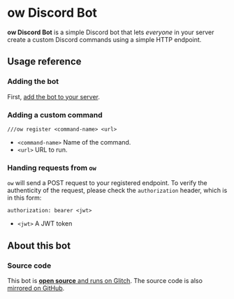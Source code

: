 ow Discord Bot
==============

**ow Discord Bot** is a simple Discord bot that lets _everyone_ in your server create a custom Discord commands using a simple HTTP endpoint.

## Usage reference

### Adding the bot

First, [add the bot to your server][add].

[add]: https://discord.com/api/oauth2/authorize?client_id=767744745699016754&permissions=8&scope=bot

### Adding a custom command

```
///ow register <command-name> <url>
```

- `<command-name>` Name of the command.
- `<url>` URL to run.

### Handing requests from `ow`

`ow` will send a POST request to your registered endpoint.
To verify the authenticity of the request, please check the `authorization` header, which is in this form:

```
authorization: bearer <jwt>
```

- `<jwt>` A JWT token 

## About this bot

### Source code

This bot is [**open source** and runs on Glitch](https://glitch.com/~ow-discord-bot).
The source code is also [mirrored on GitHub](https://github.com/dtinth/ow).